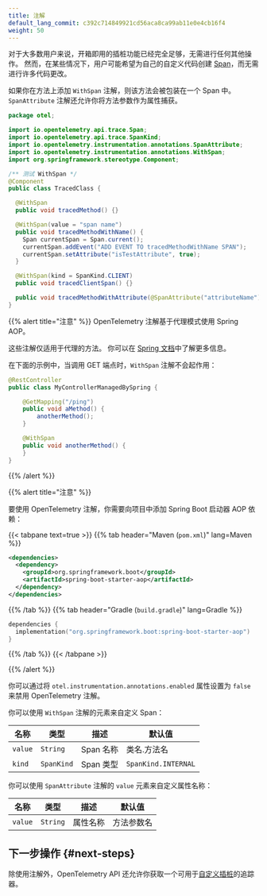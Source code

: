```yaml
---
title: 注解
default_lang_commit: c392c714849921cd56aca8ca99ab11e0e4cb16f4
weight: 50
---
```


<!-- markdownlint-disable blanks-around-fences -->
<?code-excerpt path-base="examples/java/spring-starter"?>

对于大多数用户来说，开箱即用的插桩功能已经完全足够，无需进行任何其他操作。
然而，在某些情况下，用户可能希望为自己的自定义代码创建 [Span](/docs/concepts/signals/traces/#spans)，而无需进行许多代码更改。

如果你在方法上添加 `WithSpan` 注解，则该方法会被包装在一个 Span 中。
`SpanAttribute` 注解还允许你将方法参数作为属性捕获。

<!-- prettier-ignore-start -->
<?code-excerpt "src/main/java/otel/TracedClass.java"?>
```java
package otel;

import io.opentelemetry.api.trace.Span;
import io.opentelemetry.api.trace.SpanKind;
import io.opentelemetry.instrumentation.annotations.SpanAttribute;
import io.opentelemetry.instrumentation.annotations.WithSpan;
import org.springframework.stereotype.Component;

/** 测试 WithSpan */
@Component
public class TracedClass {

  @WithSpan
  public void tracedMethod() {}

  @WithSpan(value = "span name")
  public void tracedMethodWithName() {
    Span currentSpan = Span.current();
    currentSpan.addEvent("ADD EVENT TO tracedMethodWithName SPAN");
    currentSpan.setAttribute("isTestAttribute", true);
  }

  @WithSpan(kind = SpanKind.CLIENT)
  public void tracedClientSpan() {}

  public void tracedMethodWithAttribute(@SpanAttribute("attributeName") String parameter) {}
}
```
<!-- prettier-ignore-end -->

{{% alert title="注意" %}}
OpenTelemetry 注解基于代理模式使用 Spring AOP。

这些注解仅适用于代理的方法。
你可以在 [Spring 文档](https://docs.spring.io/spring-framework/reference/core/aop/proxying.html)中了解更多信息。

在下面的示例中，当调用 GET 端点时，`WithSpan` 注解不会起作用：

```java
@RestController
public class MyControllerManagedBySpring {

    @GetMapping("/ping")
    public void aMethod() {
        anotherMethod();
    }

    @WithSpan
    public void anotherMethod() {
    }
}
```

{{% /alert %}}

{{% alert title="注意" %}}

要使用 OpenTelemetry 注解，你需要向项目中添加 Spring Boot 启动器 AOP 依赖：

{{< tabpane text=true >}} {{% tab header="Maven (`pom.xml`)" lang=Maven %}}

```xml
<dependencies>
  <dependency>
    <groupId>org.springframework.boot</groupId>
    <artifactId>spring-boot-starter-aop</artifactId>
  </dependency>
</dependencies>
```

{{% /tab %}} {{% tab header="Gradle (`build.gradle`)" lang=Gradle %}}

```kotlin
dependencies {
  implementation("org.springframework.boot:spring-boot-starter-aop")
}
```

{{% /tab %}} {{< /tabpane >}}

{{% /alert %}}

你可以通过将 `otel.instrumentation.annotations.enabled` 属性设置为 `false` 来禁用 OpenTelemetry 注解。

你可以使用 `WithSpan` 注解的元素来自定义 Span：

| 名称    | 类型       | 描述      | 默认值              |
| ------- | ---------- | --------- | ------------------- |
| `value` | `String`   | Span 名称 | 类名.方法名         |
| `kind`  | `SpanKind` | Span 类型 | `SpanKind.INTERNAL` |

你可以使用 `SpanAttribute` 注解的 `value` 元素来自定义属性名称：

| 名称    | 类型     | 描述     | 默认值     |
| ------- | -------- | -------- | ---------- |
| `value` | `String` | 属性名称 | 方法参数名 |

## 下一步操作 {#next-steps}

除使用注解外，OpenTelemetry API 还允许你获取一个可用于[自定义插桩](../api)的追踪器。

